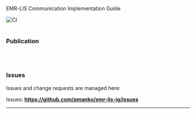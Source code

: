 EMR-LIS Communication Implementation Guide

![CI](https://github.com/pmanko/emr-lmis-ig/workflows/CI/badge.svg)
<br> </br>
###
### Publication

<br> </br>

### Issues
Issues and change requests are managed here:  

Issues:  __https://github.com/pmanko/emr-lis-ig/issues__  

---
